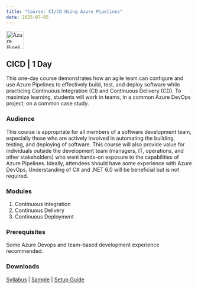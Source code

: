 ```yaml
---
title: "Course: CI/CD Using Azure Pipelines"
date: 2025-07-05
---
```


<img src="/images/icons/azure-pipelines.png" alt="Azure Pipelines" title="Azure Pipelines" style="height: 48px; margin-bottom: 0; vertical-align: middle;">

## CICD | 1 Day
This one-day course demonstrates how an agile team can configure and use Azure Pipelines to effectively build, test, and deploy software while practicing Continuous Integration (CI) and Continuous Delivery (CD). To maximize learning, students will work in teams, in a common Azure DevOps project, on a common case study.

### Audience
This course is appropriate for all members of a software development team, especially those who are actively involved in automating the building, testing, and deploying of software. This course will also provide value for individuals outside the development team (managers, IT, operations, and other stakeholders) who want hands-on exposure to the capabilities of Azure Pipelines. Ideally, attendees should have some experience with Azure DevOps. Understanding of C# and .NET 6.0 will be beneficial but is not required.

### Modules
1. Continuous Integration
2. Continuous Delivery
3. Continuous Deployment

### Prerequisites
Some Azure Devops and team-based development experience recommended.

### Downloads

<a href="/downloads/syllabi/cicd.pdf" target="_blank">Syllabus</a> | <a href="/downloads/samples/cicd.sample.pdf" target="_blank">Sample</a> | <a href="/downloads/setup/cicd.setup.pdf" target="_blank">Setup Guide</a>